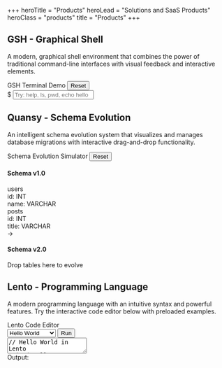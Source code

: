 +++
heroTitle = "Products"
heroLead = "Solutions and SaaS Products"
heroClass = "products"
title = "Products"
+++

<div class="product-demos">

## GSH - Graphical Shell

<p class="product-description">
A modern, graphical shell environment that combines the power of traditional command-line interfaces with visual feedback and interactive elements.
</p>

<div class="demo-container" id="gsh-demo">
	<div class="demo-header">
		<span class="demo-title">GSH Terminal Demo</span>
		<button class="demo-reset" onclick="resetGSHDemo()">Reset</button>
	</div>
	<div class="terminal-window" id="gsh-terminal">
		<div class="terminal-output"></div>
		<div class="terminal-input-line">
			<span class="terminal-prompt">$ </span>
			<input type="text" class="terminal-input" id="gsh-input" placeholder="Try: help, ls, pwd, echo hello">
		</div>
	</div>
</div>

## Quansy - Schema Evolution

<p class="product-description">
An intelligent schema evolution system that visualizes and manages database migrations with interactive drag-and-drop functionality.
</p>

<div class="demo-container" id="quansy-demo">
	<div class="demo-header">
		<span class="demo-title">Schema Evolution Simulator</span>
		<button class="demo-reset" onclick="resetQuansyDemo()">Reset</button>
	</div>
	<div class="schema-workspace">
		<div class="schema-panel" id="schema-v1">
			<h4>Schema v1.0</h4>
			<div class="schema-table" draggable="true" data-table="users">
				<div class="table-name">users</div>
				<div class="table-fields">
					<div class="field">id: INT</div>
					<div class="field">name: VARCHAR</div>
				</div>
			</div>
			<div class="schema-table" draggable="true" data-table="posts">
				<div class="table-name">posts</div>
				<div class="table-fields">
					<div class="field">id: INT</div>
					<div class="field">title: VARCHAR</div>
				</div>
			</div>
		</div>
		<div class="migration-arrow">→</div>
		<div class="schema-panel" id="schema-v2">
			<h4>Schema v2.0</h4>
			<div class="drop-zone">Drop tables here to evolve</div>
		</div>
	</div>
	<div class="migration-log" id="migration-log"></div>
</div>

## Lento - Programming Language

<p class="product-description">
A modern programming language with an intuitive syntax and powerful features. Try the interactive code editor below with preloaded examples.
</p>

<div class="demo-container" id="lento-demo">
	<div class="demo-header">
		<span class="demo-title">Lento Code Editor</span>
		<div class="demo-controls">
			<select id="lento-examples" onchange="loadLentoExample(this.value)">
				<option value="hello">Hello World</option>
				<option value="fibonacci">Fibonacci</option>
				<option value="class">Class Example</option>
			</select>
			<button class="demo-run" onclick="runLentoCode()">Run</button>
		</div>
	</div>
	<div class="code-workspace">
		<div class="code-editor">
			<textarea id="lento-code" spellcheck="false">// Hello World in Lento
print("Hello, World!");</textarea>
		</div>
		<div class="code-output">
			<div class="output-header">Output:</div>
			<div class="output-content" id="lento-output"></div>
		</div>
	</div>
</div>

</div>

<script src="/js/product-demos.js" defer></script>
